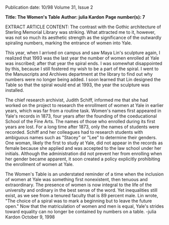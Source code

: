 Publication date: 10/98
Volume 31, Issue 2

**Title: The Women's Table**
**Author: julia Kardon**
**Page number(s): 7**

EXTRACT ARTICLE CONTENT:
The contrast with the Gothic architecture of Sterling Memorial Library was striking. What attracted me to it, however, was not so much its aesthetic strength as the significance of the outwardly spiraling numbers, marking the entrance of women into Yale. 

This year, when I arrived on campus and saw Maya Lin's sculpture again, I realized that 1993 was the last year the number of women enrolled at Yale was inscribed; after that year the spiral ends. I was somewhat disappointed by this, because I still fostered my wish to be a part of the spiral. I went to the Manuscripts and Archives department at the library to find out why numbers were no longer being added. I soon learned that Lin designed the Table so that the spiral would end at 1993, the year the sculpture was installed. 

The chief research archivist, Judith Schiff, informed me that she had worked on the project to research the enrollment of women at Yale in earlier years, which was far from a routine task. Women's names first appeared in Yale's records in 1873, four years after the founding of the coeducational School of the Fine Arts. The names of those who enrolled during its first years are lost. For a long time after 1873, only the names of students were recorded. Schiff and her colleagues had to research students with ambiguous names such as "Stacey" or "Lee" to determine their genders. One woman, likely the first to study at Yale, did not appear in the records as female because she applied and was accepted to the law school under her initials. Although the administration did not prevent her from enrolling when her gender became apparent, it soon created a policy explicitly prohibiting the enrollment of women at Yale. 

The Women's Table is an understated reminder of a time when the inclusion of women at Yale was something first nonexistent, then tenuous and extraordinary. The presence of women is now integral to the life of the university and ordinary in the best sense of the word. Yet inequalities still exist, as we see from a tenured faculty that is 89 percent male. Lin wrote, "The choice of a spiral was to mark a beginning but to leave the future open." Now that the matriculation of women and men is equal, Yale's strides toward equality can no longer be contained by numbers on a table. 
-julia Kardon 
October 9, 1998